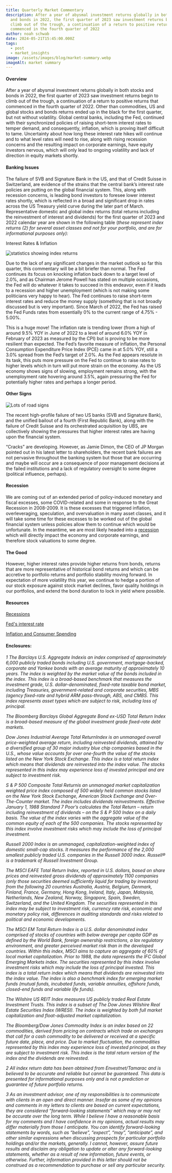 ```yaml
---
title: Quarterly Market Commentary
description: After a year of abysmal investment returns globally in both stocks
  and bonds in 2022, the first quarter of 2023 saw investment returns begin to
  climb out of the trough, a continuation of a return to positive returns that
  commenced in the fourth quarter of 2022
author: noah schwab
date: 2024-05-21T15:45:00.000Z
tags:
  - post
  - market_insights
image: /assets/images/blog/market-summary.webp
imageAlt: market summary
---
```

#### Overview

After a year of abysmal investment returns globally in both stocks and bonds in 2022, the first quarter of 2023 saw investment returns begin to climb out of the trough, a continuation of a return to positive returns that commenced in the fourth quarter of 2022.  Other than commodities, US and global stocks and bonds returns ended up in the black for the first quarter, but not without volatility.  Global central banks, including the Fed, continued with their synchronized policies of raising short-term interest rates to temper demand, and consequently, inflation, which is proving itself difficult to tame. Uncertainty about how long these interest rate hikes will continue and to what level rates will need to rise, along with rising recession concerns and the resulting impact on corporate earnings, have equity investors nervous, which will only lead to ongoing volatility and lack of direction in equity markets shortly. 

#### Banking Issues

The failure of SVB and Signature Bank in the US, and that of Credit Suisse in Switzerland, are evidence of the strains that the central bank’s interest rate policies are putting on the global financial system.  This, along with recession concerns, is leading bond investors to foresee lower interest rates shortly, which is reflected in a broad and significant drop in rates across the US Treasury yield curve during the later part of March.  Representative domestic and global index returns (total returns including the reinvestment of interest and dividends) for the first quarter of 2023 and 2022 calendar year are shown in the following table (*these represent index returns (2) for several asset classes and not for your portfolio, and are for informational purposes only):*  

Interest Rates & Inflation

![statistics showing index returns](/assets/images/blog/statistics-showing-index-returns.webp "statistics showing index returns")

Due to the lack of any significant changes in the market outlook so far this quarter, this commentary will be a bit briefer than normal. The Fed continues its focus on knocking inflation back down to a target level of 2.0%, and as Chairman Jerome Powell has stated on multiple occasions, the Fed will do whatever it takes to succeed in this endeavor, even if it leads to a recession and higher unemployment (which is not making some politicians very happy to hear). The Fed continues to raise short-term interest rates and reduce the money supply (something that is not broadly discussed but is very important).  Since March of 2022, the Fed has raised the Fed Funds rates from essentially 0% to the current range of  4.75% - 5.00%. 

This is a huge move! The inflation rate is trending lower (from a high of around 9.5% YOY in June of 2022 to a level of around 6.0% YOY in February of 2023 as measured by the CPI) but is proving to be more resilient than expected.  The Fed’s favorite measure of inflation, the Personal Consumption Expenditure Price Index (PCE) came in at 5.0% YOY, still a 3.0% spread from the Fed’s target of 2.0%. As the Fed appears resolute in its task, this puts more pressure on the Fed to continue to raise rates to higher levels which in turn will put more strain on the economy. As the US economy shows signs of slowing, employment remains strong, with the unemployment rate hovering around 3.5%, again pressuring the Fed for potentially higher rates and perhaps a longer period.  

#### Other Signs

![Lots of road signs](/assets/images/blog/lots-of-road-signs.webp "Lots of road signs")

The recent high-profile failure of two US banks (SVB and Signature Bank), and the unified bailout of a fourth (First Republic Bank), along with the failure of Credit Suisse and its orchestrated acquisition by UBS, are collectively showing the pressures that higher interest rates are having upon the financial system. 

“Cracks” are developing. However, as Jamie Dimon, the CEO of JP Morgan pointed out in his latest letter to shareholders, the recent bank failures are not pervasive throughout the banking system but those that are occurring and maybe will occur are a consequence of poor management decisions at the failed institutions and a lack of regulatory oversight to some degree (political influence, perhaps).   

#### Recession

We are coming out of an extended period of policy-induced monetary and fiscal excesses, some COVID-related and some in response to the Great Recession in 2008-2009. It is these excesses that triggered inflation, overleveraging, speculation, and overvaluation in many asset classes, and it will take some time for these excesses to be worked out of the global financial system unless policies allow them to continue which would be unfortunate.  In the meantime, we are most likely headed into a [recession](https://www.investopedia.com/terms/r/recession.asp) which will directly impact the economy and corporate earnings, and therefore stock valuations to some degree. 

#### The Good

However, higher interest rates provide higher returns from bonds, returns that are more representative of historical bond returns and which can be accretive to portfolio returns and portfolio stability moving forward.  In expectation of more volatility this year, we continue to hedge a portion of our stock exposure against stock market declines, favor quality holdings in our portfolios, and extend the bond duration to lock in yield where possible.  

#### Resources

[Recessions](https://www.investopedia.com/terms/r/recession.asp)

[Fed's interest rate](https://www.federalreserve.gov/releases/h15/)

[Inflation and Consumer Spending](https://www.dol.gov/general/topic/statistics/inflation)

[](https://www.dol.gov/general/topic/statistics/inflation)

#### Enclosures: 

*1 The Barclays U.S. Aggregate Indexis an index comprised of approximately 6,000 publicly traded bonds including U.S. government, mortgage-backed, corporate and Yankee bonds with an average maturity of approximately 10 years. The index is weighted by the market value of the bonds included in the index. This index is a broad-based benchmark that measures the investment grade, U.S. dollar-denominated, fixed-rate taxable bond market, including Treasuries, government-related and corporate securities, MBS (agency fixed-rate and hybrid ARM pass-through, ABS, and CMBS. This index represents asset types which are subject to risk, including loss of principal.*

*The Bloomberg Barclays Global Aggregate Bond ex-USD Total Return Index is a broad-based measure of the global investment grade fixed-rate debt markets.*

*Dow Jones Industrial Average Total ReturnIndex is an unmanaged overall price-weighted average return, including reinvested dividends, attained by a diversified group of 30 major industry blue chip companies based in the U.S., whose value accounts for over one-fourth the value of the stocks listed on the New York Stock Exchange. This index is a total return index which means that dividends are reinvested into the index value. The stocks represented in this index may experience loss of invested principal and are subject to investment risk.*

*S & P 500 Composite Total Returnis an unmanaged market capitalization weighted price index composed of 500 widely held common stocks listed on the New York Stock Exchange, American Stock Exchange and Over-The-Counter market. The index includes dividends reinvestments. Effective January 1, 1988 Standard 7 Poor’s calculates the Total Return – return including reinvestment of dividends – on the S & P 500 Index on a daily basis. The value of the index varies with the aggregate value of the common equity of each of the 500 companies. The stocks represented by this index involve investment risks which may include the loss of principal investment.*

*Russell 2000 Index is an unmanaged, capitalization-weighted index of domestic small-cap stocks. It measures the performance of the 2,000 smallest publicly traded U.S. companies in the Russell 3000 index. Russell® is a trademark of Russell Investment Group.*

*The MSCI EAFE Total Return Index, reported in U.S. dollars, based on share prices and reinvested gross dividends of approximately 1100 companies (only those securities deemed sufficiently liquid for trading by investors) from the following 20 countries Australia, Austria, Belgium, Denmark, Finland, France, Germany, Hong Kong, Ireland, Italy, Japan, Malaysia, Netherlands, New Zealand, Norway, Singapore, Spain, Sweden, Switzerland, and the United Kingdom. The securities represented in this index may be subject to investment risk, currency rate risk, economic and monetary policy risk, differences in auditing standards and risks related to political and economic developments.*

*The MSCI EM Total Return Index is a U.S. dollar denominated index comprised of stocks of countries with below average per capita GDP as defined by the World Bank, foreign ownership restrictions, a lax regulatory environment, and greater perceived market risk than in the developed countries. Within this index, MSCI aims to capture an aggregate of 60% of local market capitalization. Prior to 1988, the data represents the IFC Global Emerging Markets index. The securities represented by this index involve investment risks which may include the loss of principal invested. This index is a total return index which means that dividends are reinvested into the index value. The index is also a benchmark index for emerging market funds (mutual funds, incubated funds, variable annuities, offshore funds, closed-end funds and variable life funds).*

*The Wilshire US REIT Index measures US publicly traded Real Estate Investment Trusts. This index is a subset of The Dow Jones Wilshire Real Estate Securities Index (WRESI). The index is weighted by both full market capitalization and float-adjusted market capitalization.* 

*The Bloomberg/Dow Jones Commodity Index is an index based on 22 commodities, derived from pricing on contracts which trade on exchanges that call for a cash commodity to be delivered or received at a specific future date, place, and price. Due to market fluctuation, the commodities represented by this index may experience loss of invested principal, as they are subject to investment risk. This index is the total return version of the index and the dividends are reinvested.*

*2 All index return data has been obtained from Envestnet/Tamarac  and is believed to be accurate and reliable but cannot be guaranteed. This data is presented for informational purposes only and is not a prediction or guarantee of future portfolio returns.*  

*3 As an investment advisor, one of my responsibilities is to communicate with clients in an open and direct manner. Insofar as some of my opinions and comments in my letters to clients are based on current expectations, they are considered “forward-looking statements” which may or may not be accurate over the long term. While I believe I have a reasonable basis for my comments and I have confidence in my opinions, actual results may differ materially from those I anticipate. You can identify forward-looking statements by words, such as “believe”, “expect”, “may”, “anticipate”, and other similar expressions when discussing prospects for particular portfolio holdings and/or the markets, generally. I cannot, however, assure future results and disclaim any obligation to update or alter any forward-looking statements, whether as a result of new information, future events, or otherwise. Further, information provided in this letter should not be construed as a recommendation to purchase or sell any particular security.*
